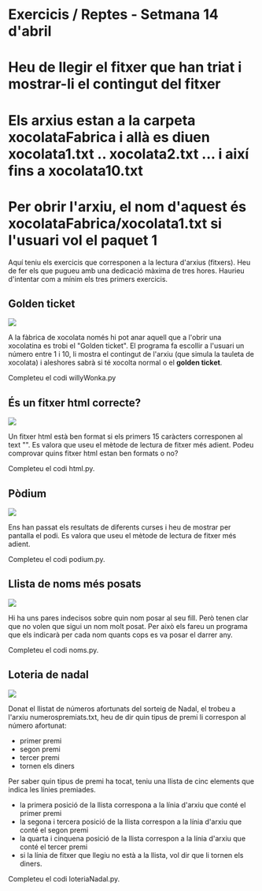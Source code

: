 # Exercicis / Reptes - Setmana 14 d'abril

# Heu de llegir el fitxer que han triat i mostrar-li el contingut del fitxer
# Els arxius estan a la carpeta xocolataFabrica i allà es diuen xocolata1.txt .. xocolata2.txt ... i així fins a xocolata10.txt
# Per obrir l'arxiu, el nom d'aquest és  xocolataFabrica/xocolata1.txt  si l'usuari vol el paquet 1
Aquí teniu els exercicis que corresponen a la lectura d'arxius (fitxers). Heu de fer els que pugueu amb una dedicació màxima de tres hores.
Haurieu d'intentar com a mínim els tres primers exercicis.

## Golden ticket

[![](https://img.youtube.com/vi/Qrn3r2rbciY/0.jpg)](https://youtu.be/Qrn3r2rbciY?t=50)

A la fàbrica de xocolata només hi pot anar aquell que a l'obrir una xocolatina es trobi el "Golden ticket". El programa fa escollir a l'usuari un número entre 1 i 10, li mostra el contingut de l'arxiu (que simula la tauleta de xocolata) i aleshores sabrà si té xocolta normal o el **golden ticket**.

Completeu el codi willyWonka.py 

## És un fitxer html correcte?
![](https://i.imgur.com/fezyyQG.png)

Un fitxer html està ben format si els primers 15 caràcters corresponen al text "<!DOCTYPE html>".
Es valora que useu el mètode  de lectura de fitxer més adient.
Podeu comprovar quins fitxer html estan ben formats o no?

Completeu el codi html.py.


## Pòdium
![](https://i.imgur.com/xUFYNX1.jpg)

Ens han passat els resultats de diferents curses i heu de mostrar per pantalla el podi.
Es valora que useu el mètode  de lectura de fitxer més adient.

Completeu el codi podium.py.

## Llista de noms més posats

![](https://i.imgur.com/VLUy62F.jpg)

Hi ha uns pares indecisos sobre quin nom posar al seu fill. Però tenen clar que no volen que sigui un nom molt posat. Per això els fareu un programa que els indicarà per cada nom quants cops es va posar el darrer any.

Completeu el codi noms.py. 

## Loteria de nadal

[![](https://img.youtube.com/vi/6hgwEB8-Sbk/0.jpg)](https://youtu.be/6hgwEB8-Sbk?t=50m30s)

Donat el llistat de números afortunats del sorteig de Nadal, el trobeu a l'arxiu numerospremiats.txt, heu de dir quin tipus de premi li correspon al número afortunat:

- primer premi
- segon premi
- tercer premi
- tornen els diners

Per saber quin tipus de premi ha tocat, teniu una llista de cinc elements que indica les línies premiades.

- la primera posició de la llista correspona a la línia d'arxiu que conté el primer premi
- la segona i tercera posició de la llista correspon a la línia d'arxiu que conté el segon premi
- la quarta i cinquena posició de la llista correspon a la línia d'arxiu que conté el tercer premi
- si la línia de fitxer que llegiu no està a la llista, vol dir que li tornen els diners.

Completeu el codi loteriaNadal.py.





